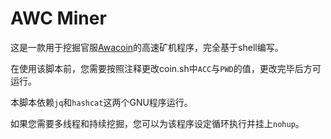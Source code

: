 # AWC Miner

这是一款用于挖掘官服[Awacoin](https://github.com/Hiyoteam/awacoin)的高速矿机程序，完全基于shell编写。    

在使用该脚本前，您需要按照注释更改coin.sh中`ACC`与`PWD`的值，更改完毕后方可运行。  

本脚本依赖`jq`和`hashcat`这两个GNU程序运行。     
    
如果您需要多线程和持续挖掘，您可以为该程序设定循环执行并挂上`nohup`。    
